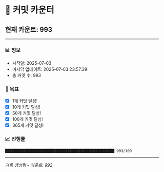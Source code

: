 # 🔢 커밋 카운터

## 현재 카운트: 993

---

### 📊 정보
- 시작일: 2025-07-03
- 마지막 업데이트: 2025-07-03 23:57:39
- 총 커밋 수: 993

### 🎯 목표
- [x] 1개 커밋 달성!
- [x] 10개 커밋 달성!
- [x] 50개 커밋 달성!
- [x] 100개 커밋 달성!
- [x] 365개 커밋 달성!

### 📈 진행률
```
██████████████████████████████████████████████████ 993/100
```

---
*자동 생성됨 - 카운트: 993*
